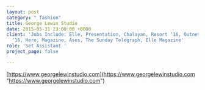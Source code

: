 ```yaml
---
layout: post
category: " fashion"
title: George Lewin Studio
date: 2015-05-31 23:00:00 +0000
client: 'Jobs Include: Elle, Presentation, Chalayan, Resort ‘16, Outnet, Julia Seemann
  ‘16, Hero, Magazine, Asos, The Sunday Telegraph, Elle Magazine'
role: 'Set Assistant '
project_page: false

---
```

[https://www.georgelewinstudio.com](https://www.georgelewinstudio.com "https://www.georgelewinstudio.com")